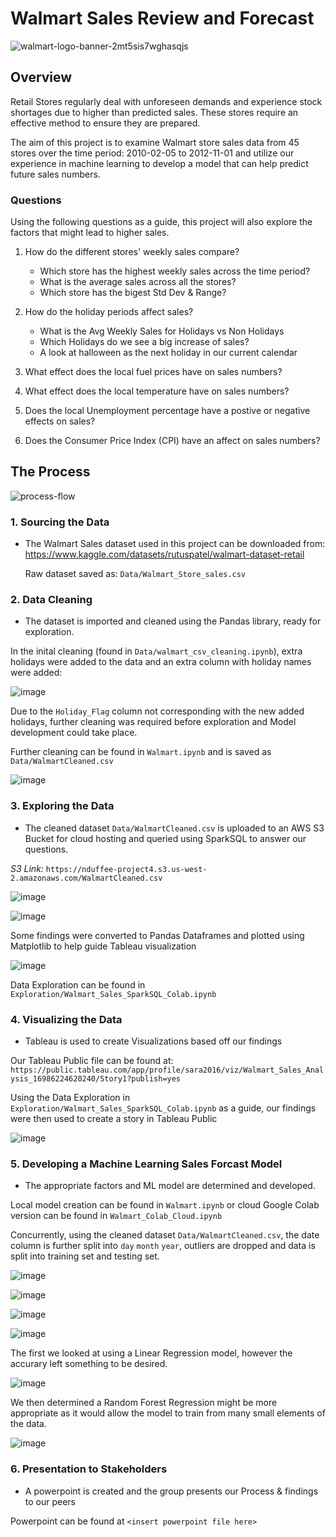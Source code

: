# Walmart Sales Review and Forecast
![walmart-logo-banner-2mt5sis7wghasqjs](https://github.com/nicduffee/project-4/assets/91498217/d3669dbf-7fde-4b4a-af03-a2bca05f3b92)



## Overview
Retail Stores regularly deal with unforeseen demands and experience stock shortages due to higher than predicted sales. These stores require an effective method to ensure they are prepared.</br>

The aim of this project is to examine Walmart store sales data from 45 stores over the time period: 2010-02-05 to 2012-11-01 and utilize our experience in machine learning to develop a model that can help predict future sales numbers.</br>

### Questions
Using the following questions as a guide, this project will also explore the factors that might lead to higher sales.
 
1. How do the different stores' weekly sales compare?
    - Which store has the highest weekly sales across the time period?
    - What is the average sales across all the stores?
    - Which store has the bigest Std Dev & Range?

2. How do the holiday periods affect sales?
    - What is the Avg Weekly Sales for Holidays vs Non Holidays
    - Which Holidays do we see a big increase of sales?
    - A look at halloween as the next holiday in our current calendar

3. What effect does the local fuel prices have on sales numbers?

4. What effect does the local temperature have on sales numbers?

5. Does the local Unemployment percentage have a postive or negative effects on sales?

6. Does the Consumer Price Index (CPI) have an affect on sales numbers?

## The Process
![process-flow](https://github.com/nicduffee/project-4/assets/91498217/83b8b5a5-6e5c-4b82-82f8-91722928a201)

### 1. Sourcing the Data
- The Walmart Sales dataset used in this project can be downloaded from: </br>
   https://www.kaggle.com/datasets/rutuspatel/walmart-dataset-retail</br>

   Raw dataset saved as: `Data/Walmart_Store_sales.csv`

### 2. Data Cleaning
- The dataset is imported and cleaned using the Pandas library, ready for exploration.

In the inital cleaning (found in `Data/walmart_csv_cleaning.ipynb`), extra holidays were added to the data and an extra column with holiday names were added: </br>

![image](https://github.com/nicduffee/project-4/assets/91498217/7d36f4b0-6e31-4d8f-9b18-504b289b7fcb) </br>

Due to the `Holiday_Flag` column not corresponding with the new added holidays, further cleaning was required before exploration and Model development could take place.</br>

Further cleaning can be found in `Walmart.ipynb` and is saved as `Data/WalmartCleaned.csv`

![image](https://github.com/nicduffee/project-4/assets/91498217/6b39e33a-43ce-49b7-9c30-b4c3b8f02c23)


### 3. Exploring the Data
- The cleaned dataset `Data/WalmartCleaned.csv` is uploaded to an AWS S3 Bucket for cloud hosting and queried using SparkSQL to answer our questions. </br>

_S3 Link:_ `https://nduffee-project4.s3.us-west-2.amazonaws.com/WalmartCleaned.csv`

![image](https://github.com/nicduffee/project-4/assets/91498217/002eb33b-cc51-44de-a803-048d4ecf16fc)

![image](https://github.com/nicduffee/project-4/assets/91498217/7cc0d719-5094-4f23-b398-498ddd36bd65) </br>

Some findings were converted to Pandas Dataframes and plotted using Matplotlib to help guide Tableau visualization </br>

![image](https://github.com/nicduffee/project-4/assets/91498217/2190c75b-4b4b-42ee-914d-b518c064e4d6)


Data Exploration can be found in `Exploration/Walmart_Sales_SparkSQL_Colab.ipynb`

### 4. Visualizing the Data
- Tableau is used to create Visualizations based off our findings

Our Tableau Public file can be found at: `https://public.tableau.com/app/profile/sara2016/viz/Walmart_Sales_Analysis_16986224620240/Story1?publish=yes`

Using the Data Exploration in `Exploration/Walmart_Sales_SparkSQL_Colab.ipynb` as a guide, our findings were then used to create a story in Tableau Public </br>

![image](https://github.com/nicduffee/project-4/assets/91498217/30923ece-b95b-4dc9-9dd1-2e69a6bccf0c)


### 5. Developing a Machine Learning Sales Forcast Model
- The appropriate factors and ML model are determined and developed.

Local model creation can be found in `Walmart.ipynb` or cloud Google Colab version can be found in `Walmart_Colab_Cloud.ipynb`

Concurrently, using the cleaned dataset `Data/WalmartCleaned.csv`, the date column is further split into `day` `month` `year`, outliers are dropped and data is split into training set and testing set. </br>

![image](https://github.com/nicduffee/project-4/assets/91498217/5f73468d-f3be-44de-8255-5a31a0a22729) 

![image](https://github.com/nicduffee/project-4/assets/91498217/abb2404f-88c4-403e-ae81-0560cf942b03)

![image](https://github.com/nicduffee/project-4/assets/91498217/83deab7c-5009-41b0-b9ee-f8e8b9612958) 

![image](https://github.com/nicduffee/project-4/assets/91498217/20291a6c-564f-4e2a-8589-4a1f8bcf8f3e) </br>

The first we looked at using a Linear Regression model, however the accurary left something to be desired. </br>

![image](https://github.com/nicduffee/project-4/assets/91498217/99f43d0a-b52e-468b-869f-7f82c72c7e2e) </br>

We then determined a Random Forest Regression might be more appropriate as it would allow the model to train from many small elements of the data.

![image](https://github.com/nicduffee/project-4/assets/91498217/4c93ac4c-41a7-4e67-8b9b-a268b8ff324d)

### 6. Presentation to Stakeholders
- A powerpoint is created and the group presents our Process & findings to our peers

Powerpoint can be found at `<insert powerpoint file here>`
